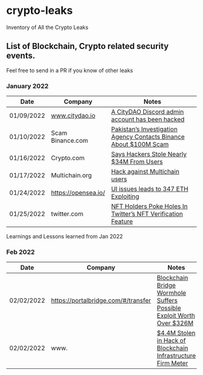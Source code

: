 # crypto-leaks
Inventory of All the Crypto Leaks 

## List of Blockchain, Crypto related security events.

Feel free to send in a PR if you know of other leaks 

### January 2022

|Date           | Company                          |Notes  | 
| ------------- | --------------------------------------------------------------|------------- |
| 01/09/2022    |www.citydao.io | <a href="https://www.coindesk.com/business/2022/01/14/blockchain-city-citydao-falls-victim-to-95k-hack-via-discord/"> A CityDAO Discord admin account has been hacked </a>
| 01/10/2022    | Scam Binance.com | <a href="https://www.coindesk.com/policy/2022/01/10/pakistans-investigation-agency-contacts-binance-about-100m-scam/"> Pakistan’s Investigation Agency Contacts Binance About $100M Scam   </a>         
| 01/16/2022    |Crypto.com  | <a href="https://www.coindesk.com/business/2022/01/19/cryptocom-ceo-acknowledges-400-customer-accounts-were-hacked/"> Says Hackers Stole Nearly $34M From Users </a>| 
| 01/17/2022    |Multichain.org | <a href="https://www.vice.com/en/article/epxb8m/crypto-protocol-publicly-announces-flaw-users-relentlessly-owned-by-hackers"> Hack against Multichain users </a>
| 01/24/2022    | https://opensea.io/ | <a href="https://u.today/opensea-faces-front-end-vulnerability-user-makes-347-eth-exploiting-it"> UI issues leads to 347 ETH Exploiting </a>
| 01/25/2022    | twitter.com | <a href="https://zycrypto.com/nft-holders-poke-holes-in-twitters-nft-verification-feature/"> NFT Holders Poke Holes In Twitter’s NFT Verification Feature </a>

Learnings and Lessons learned from Jan 2022

### Feb 2022

|Date           | Company                          |Notes  | 
| ------------- | --------------------------------------------------------------|------------- |
| 02/02/2022    |https://portalbridge.com/#/transfer | <a href="https://www.coindesk.com/tech/2022/02/02/blockchain-bridge-wormhole-suffers-possible-exploit-worth-over-250m/"> Blockchain Bridge Wormhole Suffers Possible Exploit Worth Over $326M</a>
| 02/02/2022    |www. | <a href="https://www.coindesk.com/business/2022/02/07/44m-stolen-in-hack-of-blockchain-infrastructure-firm-meter/"> $4.4M Stolen in Hack of Blockchain Infrastructure Firm Meter</a>
